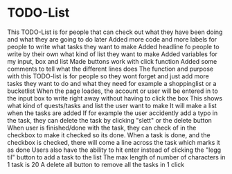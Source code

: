 # TODO-List
 This TODO-List is for people that can check out what they have been doing and what they are going to do later
 Added more code and more labels for people to write what tasks they want to make
 Added headline fo people to write by their own what kind of list they want to make
 Added variables for my input, box and list
 Made buttons work with click function
 Added some comments to tell what the different lines does
 The function and purpose with this TODO-list is for people so they wont forget and just add more tasks they want to do and what they need for example a shoppinglist or a bucketlist
 When the page loades, the account or user will be entered in to the input box to write right away without having to click the box
 This shows what kind of quests/tasks and list the user want to make
 It will make a list when the tasks are added
 If for example the user accidently add a typo in the task, they can delete the task by clicking "slett" or the delete button
 When user is finished/done with the task, they can check of in the checkbox to make it checked so its done.
 When a task is done, and the checkbox is checked, there will come a line across the task which marks it as done
 Users also have the ability to hit enter instead of clicking the "legg til" button to add a task to the list
 The max length of number of characters in 1 task is 20
 A delete all button to remove all the tasks in 1 click
